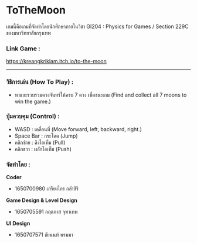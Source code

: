ToTheMoon
==============
เกมนี้คือเกมที่จัดทำโดยนักศึกษาภายในวิชา GI204 : Physics for Games / Section 229C ของมหาวิทยาลัยกรุงเทพ

### Link Game :

https://kreangkriklam.itch.io/to-the-moon

---

### วิธีการเล่น (How To Play) :

* หาและรวบรวมดวงจันทร์ให้ครบ 7 ดวง เพื่อชนะเกม (Find and collect all 7 moons to win the game.)

### ปุ่มควบคุม (Control) :

* WASD : เคลื่อนที่ (Move forward, left, backward, right.)
* Space Bar : กระโดด (Jump)
* คลิกซ้าย : ดึงไอเท็ม (Pull)
* คลิกขวา : ผลักไอเท็ม (Push)

### จัดทำโดย :

**Coder**
* 1650700980 เกรียงไกร กล่ำสิริ 

**Game Design & Level Design**
* 1650705591 กฤตภาส จุฑาเทพ

**UI Design**
* 1650707571 ชัยนนท์ พรมมา

